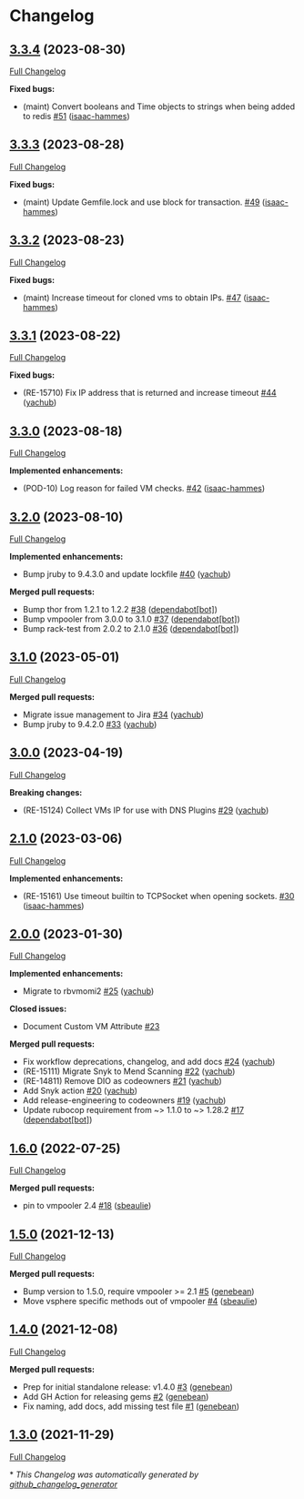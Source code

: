# Changelog

## [3.3.4](https://github.com/puppetlabs/vmpooler-provider-vsphere/tree/3.3.4) (2023-08-30)

[Full Changelog](https://github.com/puppetlabs/vmpooler-provider-vsphere/compare/3.3.3...3.3.4)

**Fixed bugs:**

- \(maint\) Convert booleans and Time objects to strings when being added to redis [\#51](https://github.com/puppetlabs/vmpooler-provider-vsphere/pull/51) ([isaac-hammes](https://github.com/isaac-hammes))

## [3.3.3](https://github.com/puppetlabs/vmpooler-provider-vsphere/tree/3.3.3) (2023-08-28)

[Full Changelog](https://github.com/puppetlabs/vmpooler-provider-vsphere/compare/3.3.2...3.3.3)

**Fixed bugs:**

- \(maint\) Update Gemfile.lock and use block for transaction. [\#49](https://github.com/puppetlabs/vmpooler-provider-vsphere/pull/49) ([isaac-hammes](https://github.com/isaac-hammes))

## [3.3.2](https://github.com/puppetlabs/vmpooler-provider-vsphere/tree/3.3.2) (2023-08-23)

[Full Changelog](https://github.com/puppetlabs/vmpooler-provider-vsphere/compare/3.3.1...3.3.2)

**Fixed bugs:**

- \(maint\) Increase timeout for cloned vms to obtain IPs. [\#47](https://github.com/puppetlabs/vmpooler-provider-vsphere/pull/47) ([isaac-hammes](https://github.com/isaac-hammes))

## [3.3.1](https://github.com/puppetlabs/vmpooler-provider-vsphere/tree/3.3.1) (2023-08-22)

[Full Changelog](https://github.com/puppetlabs/vmpooler-provider-vsphere/compare/3.3.0...3.3.1)

**Fixed bugs:**

- \(RE-15710\) Fix IP address that is returned and increase timeout [\#44](https://github.com/puppetlabs/vmpooler-provider-vsphere/pull/44) ([yachub](https://github.com/yachub))

## [3.3.0](https://github.com/puppetlabs/vmpooler-provider-vsphere/tree/3.3.0) (2023-08-18)

[Full Changelog](https://github.com/puppetlabs/vmpooler-provider-vsphere/compare/3.2.0...3.3.0)

**Implemented enhancements:**

- \(POD-10\) Log reason for failed VM checks. [\#42](https://github.com/puppetlabs/vmpooler-provider-vsphere/pull/42) ([isaac-hammes](https://github.com/isaac-hammes))

## [3.2.0](https://github.com/puppetlabs/vmpooler-provider-vsphere/tree/3.2.0) (2023-08-10)

[Full Changelog](https://github.com/puppetlabs/vmpooler-provider-vsphere/compare/3.1.0...3.2.0)

**Implemented enhancements:**

- Bump jruby to 9.4.3.0 and update lockfile [\#40](https://github.com/puppetlabs/vmpooler-provider-vsphere/pull/40) ([yachub](https://github.com/yachub))

**Merged pull requests:**

- Bump thor from 1.2.1 to 1.2.2 [\#38](https://github.com/puppetlabs/vmpooler-provider-vsphere/pull/38) ([dependabot[bot]](https://github.com/apps/dependabot))
- Bump vmpooler from 3.0.0 to 3.1.0 [\#37](https://github.com/puppetlabs/vmpooler-provider-vsphere/pull/37) ([dependabot[bot]](https://github.com/apps/dependabot))
- Bump rack-test from 2.0.2 to 2.1.0 [\#36](https://github.com/puppetlabs/vmpooler-provider-vsphere/pull/36) ([dependabot[bot]](https://github.com/apps/dependabot))

## [3.1.0](https://github.com/puppetlabs/vmpooler-provider-vsphere/tree/3.1.0) (2023-05-01)

[Full Changelog](https://github.com/puppetlabs/vmpooler-provider-vsphere/compare/3.0.0...3.1.0)

**Merged pull requests:**

- Migrate issue management to Jira [\#34](https://github.com/puppetlabs/vmpooler-provider-vsphere/pull/34) ([yachub](https://github.com/yachub))
- Bump jruby to 9.4.2.0 [\#33](https://github.com/puppetlabs/vmpooler-provider-vsphere/pull/33) ([yachub](https://github.com/yachub))

## [3.0.0](https://github.com/puppetlabs/vmpooler-provider-vsphere/tree/3.0.0) (2023-04-19)

[Full Changelog](https://github.com/puppetlabs/vmpooler-provider-vsphere/compare/2.1.0...3.0.0)

**Breaking changes:**

- \(RE-15124\) Collect VMs IP for use with DNS Plugins [\#29](https://github.com/puppetlabs/vmpooler-provider-vsphere/pull/29) ([yachub](https://github.com/yachub))

## [2.1.0](https://github.com/puppetlabs/vmpooler-provider-vsphere/tree/2.1.0) (2023-03-06)

[Full Changelog](https://github.com/puppetlabs/vmpooler-provider-vsphere/compare/2.0.0...2.1.0)

**Implemented enhancements:**

- \(RE-15161\) Use timeout builtin to TCPSocket when opening sockets. [\#30](https://github.com/puppetlabs/vmpooler-provider-vsphere/pull/30) ([isaac-hammes](https://github.com/isaac-hammes))

## [2.0.0](https://github.com/puppetlabs/vmpooler-provider-vsphere/tree/2.0.0) (2023-01-30)

[Full Changelog](https://github.com/puppetlabs/vmpooler-provider-vsphere/compare/1.6.0...2.0.0)

**Implemented enhancements:**

- Migrate to rbvmomi2 [\#25](https://github.com/puppetlabs/vmpooler-provider-vsphere/pull/25) ([yachub](https://github.com/yachub))

**Closed issues:**

- Document Custom VM Attribute [\#23](https://github.com/puppetlabs/vmpooler-provider-vsphere/issues/23)

**Merged pull requests:**

- Fix workflow deprecations, changelog, and add docs [\#24](https://github.com/puppetlabs/vmpooler-provider-vsphere/pull/24) ([yachub](https://github.com/yachub))
- \(RE-15111\) Migrate Snyk to Mend Scanning [\#22](https://github.com/puppetlabs/vmpooler-provider-vsphere/pull/22) ([yachub](https://github.com/yachub))
- \(RE-14811\) Remove DIO as codeowners [\#21](https://github.com/puppetlabs/vmpooler-provider-vsphere/pull/21) ([yachub](https://github.com/yachub))
- Add Snyk action [\#20](https://github.com/puppetlabs/vmpooler-provider-vsphere/pull/20) ([yachub](https://github.com/yachub))
- Add release-engineering to codeowners [\#19](https://github.com/puppetlabs/vmpooler-provider-vsphere/pull/19) ([yachub](https://github.com/yachub))
- Update rubocop requirement from ~\> 1.1.0 to ~\> 1.28.2 [\#17](https://github.com/puppetlabs/vmpooler-provider-vsphere/pull/17) ([dependabot[bot]](https://github.com/apps/dependabot))

## [1.6.0](https://github.com/puppetlabs/vmpooler-provider-vsphere/tree/1.6.0) (2022-07-25)

[Full Changelog](https://github.com/puppetlabs/vmpooler-provider-vsphere/compare/1.5.0...1.6.0)

**Merged pull requests:**

- pin to vmpooler 2.4 [\#18](https://github.com/puppetlabs/vmpooler-provider-vsphere/pull/18) ([sbeaulie](https://github.com/sbeaulie))

## [1.5.0](https://github.com/puppetlabs/vmpooler-provider-vsphere/tree/1.5.0) (2021-12-13)

[Full Changelog](https://github.com/puppetlabs/vmpooler-provider-vsphere/compare/1.4.0...1.5.0)

**Merged pull requests:**

- Bump version to 1.5.0, require vmpooler \>= 2.1 [\#5](https://github.com/puppetlabs/vmpooler-provider-vsphere/pull/5) ([genebean](https://github.com/genebean))
- Move vsphere specific methods out of vmpooler [\#4](https://github.com/puppetlabs/vmpooler-provider-vsphere/pull/4) ([sbeaulie](https://github.com/sbeaulie))

## [1.4.0](https://github.com/puppetlabs/vmpooler-provider-vsphere/tree/1.4.0) (2021-12-08)

[Full Changelog](https://github.com/puppetlabs/vmpooler-provider-vsphere/compare/1.3.0...1.4.0)

**Merged pull requests:**

- Prep for initial standalone release: v1.4.0 [\#3](https://github.com/puppetlabs/vmpooler-provider-vsphere/pull/3) ([genebean](https://github.com/genebean))
- Add GH Action for releasing gems [\#2](https://github.com/puppetlabs/vmpooler-provider-vsphere/pull/2) ([genebean](https://github.com/genebean))
- Fix naming, add docs, add missing test file [\#1](https://github.com/puppetlabs/vmpooler-provider-vsphere/pull/1) ([genebean](https://github.com/genebean))

## [1.3.0](https://github.com/puppetlabs/vmpooler-provider-vsphere/tree/1.3.0) (2021-11-29)

[Full Changelog](https://github.com/puppetlabs/vmpooler-provider-vsphere/compare/a08cba099f867b1db01a50940ec3ae9239245db5...1.3.0)



\* *This Changelog was automatically generated by [github_changelog_generator](https://github.com/github-changelog-generator/github-changelog-generator)*
